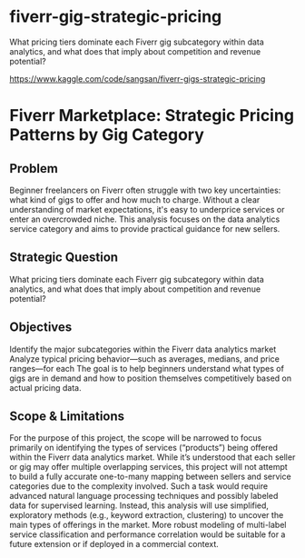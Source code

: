 # fiverr-gig-strategic-pricing
What pricing tiers dominate each Fiverr gig subcategory within data analytics, and what does that imply about competition and revenue potential?

https://www.kaggle.com/code/sangsan/fiverr-gigs-strategic-pricing

# Fiverr Marketplace: Strategic Pricing Patterns by Gig Category
## Problem
Beginner freelancers on Fiverr often struggle with two key uncertainties: what kind of gigs to offer and how much to charge. Without a clear understanding of market expectations, it's easy to underprice services or enter an overcrowded niche. This analysis focuses on the data analytics service category and aims to provide practical guidance for new sellers.

## Strategic Question
What pricing tiers dominate each Fiverr gig subcategory within data analytics, and what does that imply about competition and revenue potential?

## Objectives
Identify the major subcategories within the Fiverr data analytics market
Analyze typical pricing behavior—such as averages, medians, and price ranges—for each
The goal is to help beginners understand what types of gigs are in demand and how to position themselves competitively based on actual pricing data.

## Scope & Limitations
For the purpose of this project, the scope will be narrowed to focus primarily on identifying the types of services (“products”) being offered within the Fiverr data analytics market. While it’s understood that each seller or gig may offer multiple overlapping services, this project will not attempt to build a fully accurate one-to-many mapping between sellers and service categories due to the complexity involved. Such a task would require advanced natural language processing techniques and possibly labeled data for supervised learning. Instead, this analysis will use simplified, exploratory methods (e.g., keyword extraction, clustering) to uncover the main types of offerings in the market. More robust modeling of multi-label service classification and performance correlation would be suitable for a future extension or if deployed in a commercial context.
